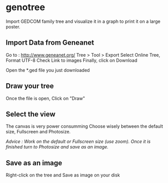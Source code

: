 # genotree
Import GEDCOM family tree and visualize it in a graph to print it on a large poster.

## Import Data from Geneanet
Go to : http://www.geneanet.org/
Tree > Tool > Export
Select Online Tree, Format UTF-8
Check Link to images
Finally, click on Download

Open the \*.ged file you just downloaded

## Draw your tree
Once the file is open,
Click on "Draw"

## Select the view
The canvas is very power consumming
Choose wisely between the default size, Fullscreen and Photosize.

*Advice : Work on the default or Fullscreen size (use zoom). Once it is finished turn to Photosize and save as an image.*

## Save as an image
Right-click on the tree and Save as image on your disk
